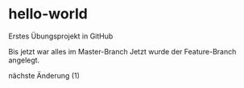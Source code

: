 # hello-world
Erstes Übungsprojekt in GitHub

Bis jetzt war alles im Master-Branch
Jetzt wurde der Feature-Branch angelegt.

nächste Änderung (1)
